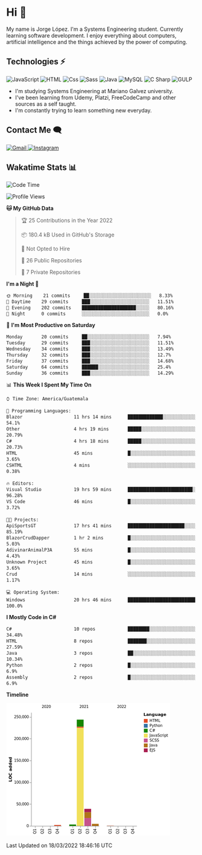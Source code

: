 
# Hi  👋

My name is Jorge López. I'm a Systems Engineering student. Currently learning software development. 
I enjoy everything about computers, artificial intelligence and the things achieved by the power of computing.

## Technologies ⚡
<p>
  <img alt="JavaScript" src="https://img.shields.io/badge/JavaScript-F7DF1E?logo=javascript&logoColor=white&style=for-the-badge" />
  <img alt="HTML" src="https://img.shields.io/badge/HTML-E34F26?logo=html5&logoColor=white&style=for-the-badge" />
  <img alt="Css" src="https://img.shields.io/badge/CSS-1572B6?logo=css3&logoColor=white&style=for-the-badge" />
  <img alt="Sass" src="https://img.shields.io/badge/Sass-CC6699?logo=sass&logoColor=white&style=for-the-badge" />
  <img alt="Java" src="https://img.shields.io/badge/java-1572B6?logo=java&logoColor=white&style=for-the-badge" />
  <img alt="MySQL" src="https://img.shields.io/badge/mysql-000?logo=mysql&logoColor=white&style=for-the-badge" />
  <img alt="C Sharp" src="https://img.shields.io/badge/C%23-239120?logo=c-sharp&logoColor=white&style=for-the-badge" />
  <img alt="GULP" src="https://img.shields.io/badge/gulp-FF0000?logo=gulp&logoColor=white&style=for-the-badge" />
</p>

- I'm studying Systems Engineering at Mariano Galvez university.
- I've been learning from Udemy, Platzi, FreeCodeCamp and other sources as a self taught.
- I'm constantly trying to learn something new everyday.

## Contact Me 🗨 

<p>
  <a href="mailto:jlopezgarciagt@gmail.com">
    <img alt="Gmail" src="https://img.shields.io/badge/gmail-FF0000?logo=gmail&logoColor=white&style=for-the-badge" />
  </a>
  <a href="https://www.instagram.com/jorge__ig__/">
    <img alt="Instagram" src="https://img.shields.io/badge/Instagram-E4405F?logo=instagram&logoColor=white&style=for-the-badge" />
  </a>
</p>

## Wakatime Stats 📊
<!--START_SECTION:waka-->
![Code Time](http://img.shields.io/badge/Code%20Time-44%20hrs%2020%20mins-blue)

![Profile Views](http://img.shields.io/badge/Profile%20Views-134-blue)

**🐱 My GitHub Data** 

> 🏆 25 Contributions in the Year 2022
 > 
> 📦 180.4 kB Used in GitHub's Storage 
 > 
> 🚫 Not Opted to Hire
 > 
> 📜 26 Public Repositories 
 > 
> 🔑 7 Private Repositories  
 > 
**I'm a Night 🦉** 

```text
🌞 Morning    21 commits     ██░░░░░░░░░░░░░░░░░░░░░░░   8.33% 
🌆 Daytime    29 commits     ███░░░░░░░░░░░░░░░░░░░░░░   11.51% 
🌃 Evening    202 commits    ████████████████████░░░░░   80.16% 
🌙 Night      0 commits      ░░░░░░░░░░░░░░░░░░░░░░░░░   0.0%

```
📅 **I'm Most Productive on Saturday** 

```text
Monday       20 commits     ██░░░░░░░░░░░░░░░░░░░░░░░   7.94% 
Tuesday      29 commits     ███░░░░░░░░░░░░░░░░░░░░░░   11.51% 
Wednesday    34 commits     ███░░░░░░░░░░░░░░░░░░░░░░   13.49% 
Thursday     32 commits     ███░░░░░░░░░░░░░░░░░░░░░░   12.7% 
Friday       37 commits     ███░░░░░░░░░░░░░░░░░░░░░░   14.68% 
Saturday     64 commits     ██████░░░░░░░░░░░░░░░░░░░   25.4% 
Sunday       36 commits     ███░░░░░░░░░░░░░░░░░░░░░░   14.29%

```


📊 **This Week I Spent My Time On** 

```text
⌚︎ Time Zone: America/Guatemala

💬 Programming Languages: 
Blazor                   11 hrs 14 mins      █████████████░░░░░░░░░░░░   54.1% 
Other                    4 hrs 19 mins       █████░░░░░░░░░░░░░░░░░░░░   20.79% 
C#                       4 hrs 18 mins       █████░░░░░░░░░░░░░░░░░░░░   20.73% 
HTML                     45 mins             █░░░░░░░░░░░░░░░░░░░░░░░░   3.65% 
CSHTML                   4 mins              ░░░░░░░░░░░░░░░░░░░░░░░░░   0.38%

🔥 Editors: 
Visual Studio            19 hrs 59 mins      ████████████████████████░   96.28% 
VS Code                  46 mins             █░░░░░░░░░░░░░░░░░░░░░░░░   3.72%

🐱‍💻 Projects: 
ApiSportsGT              17 hrs 41 mins      █████████████████████░░░░   85.19% 
BlazorCrudDapper         1 hr 2 mins         █░░░░░░░░░░░░░░░░░░░░░░░░   5.03% 
AdivinarAnimalP3A        55 mins             █░░░░░░░░░░░░░░░░░░░░░░░░   4.43% 
Unknown Project          45 mins             █░░░░░░░░░░░░░░░░░░░░░░░░   3.65% 
Crud                     14 mins             ░░░░░░░░░░░░░░░░░░░░░░░░░   1.17%

💻 Operating System: 
Windows                  20 hrs 46 mins      █████████████████████████   100.0%

```

**I Mostly Code in C#** 

```text
C#                       10 repos            ████████░░░░░░░░░░░░░░░░░   34.48% 
HTML                     8 repos             ███████░░░░░░░░░░░░░░░░░░   27.59% 
Java                     3 repos             ██░░░░░░░░░░░░░░░░░░░░░░░   10.34% 
Python                   2 repos             █░░░░░░░░░░░░░░░░░░░░░░░░   6.9% 
Assembly                 2 repos             █░░░░░░░░░░░░░░░░░░░░░░░░   6.9%

```


**Timeline**

![Chart not found](https://raw.githubusercontent.com/he1ox/he1ox/main/charts/bar_graph.png) 


 Last Updated on 18/03/2022 18:46:16 UTC
<!--END_SECTION:waka-->

<!---
he1ox/he1ox is a ✨ special ✨ repository because its `README.md` (this file) appears on your GitHub profile.
You can click the Preview link to take a look at your changes.
--->
